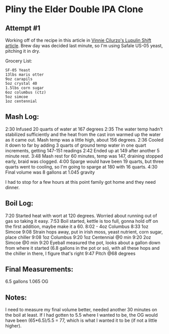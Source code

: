 Pliny the Elder Double IPA Clone
================================

Attempt #1
----------

Working off of the recipe in this article in [Vinnie Cilurzo's Lupulin Shift article](https://www.homebrewersassociation.org/attachments/0000/6351/doubleIPA.pdf). Brew day was decided last minute, so I'm using Safale US-05 yeast, pitching it in dry.

Grocery List:

    SF-05 Yeast
    13lbs maris otter
    9oz carapils
    5oz crystal 40
    1.5lbs corn sugar
    6oz columbus (ctz)
    5oz simcoe
    1oz centennial

Mash Log:
---------

2:30 Infused 20 quarts of water at 167 degrees
2:35 The water temp hadn't stabilized sufficiently and the heat from the cast iron warmed up the water as it came out. Mash temp was a little high, about 156 degrees. 
2:36 Cooled it down to far by adding 3 quarts of ground temp water in one quart increments, getting 147-151 readings
2:42 Ended up at 149 after another 5 minute rest. 
3:48 Mash rest for 60 minutes, temp was 147, draining stopped early, braid was clogged. 
4:00 Sparge would have been 19 quarts, but three quarts went to cooling, so I'm going to sparge at 180 with 16 quarts. 
4:30 Final volume was 8 gallons at 1.045 gravity

I had to stop for a few hours at this point family got home and they need dinner.

Boil Log:
---------

7:20 Started heat with wort at 120 degrees. Worried about running out of gas so taking it easy.
7:53 Boil started, kettle is too full, gonna hold off on the first addition, maybe make it a 60.
8:02 - 4oz Columbus
8:33 1oz Simcoe
9:08 Strain hops away, put in irish moss, yeast nutrient, corn sugar, place chiller
9:08 1oz Columbus
9:20 1oz Centennial @0 min
9:20 2oz Simcoe @0 min
9:20 Eyeball measured the pot, looks about a gallon down from where it started (6.8 gallons in the pot or so), with all these hops and the chiller in there, I figure that's right
9:47 Pitch @68 degrees

Final Measurements: 
--------------------

6.5 gallons 1.065 OG

Notes: 
-------

I need to measure my final volume better, needed another 30 minutes on the boil at least. If I had gotten to 5.5 where I wanted to be, the OG would have been (65*6.5)/5.5 = 77, which is what I wanted it to be (if not a little higher).


     